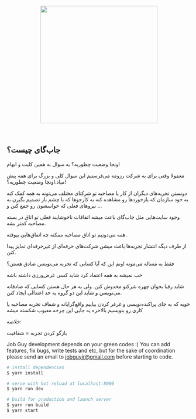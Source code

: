 <p align="center"><img align="center" style="width:320px" src="https://jobguy.work/images/logo.svg"/></p><br/>

## جاب‌گای چیست؟

اونجا وضعیت چطوریه؟  یه سوال به همین کلیت و ابهام

معمولا وقتی برای یه شرکت رزومه می‌فرستیم این سوال کلی و بزرگ برای همه پیش میاد.اونجا وضعیت چطوریه؟!

دونستن تجربه‌های دیگران از کار یا مصاحبه تو شرکتای مختلف می‌تونه به همه کمک کنه به خود سازمان که بازخوردها رو مشاهده کنه به کارجوها که با چشم باز تصمیم بگیرن به نیروهای فعلی که حواسشون رو جمع کنن و ...

وجود سایت‌هایی مثل جاب‌گای باعث میشه اتفاقات ناخوشایند فعلی تو اتاق در بسته مصاحبه کمتر بشه.

همه می‌دونیم تو اتاق مصاحبه ممکنه چه اتفاق‌هایی بیوفته.

از طرف دیگه انتشار تجربه‌ها باعث میشن شرکت‌های حرفه‌ای از غیرحرفه‌ای تمایز پیدا کنن.

فقط یه مساله می‌مونه اونم این که آیا کسایی که تجربه می‌نویسن صادق هستن؟

خب نمیشه به همه اعتماد کرد شاید کسی غرض‌ورزی داشته باشه

شاید رقبا بخوان چهره شرکتو مخدوش کنن. ولی به هر حال هستن کسایی که صادقانه می‌نویسن و شاید این دو گروه یه حد اعتدالی ایجاد کنن.

خوبه که به جای پراکنده‌نویسی و غرغر کردن بیاییم واقع‌گرایانه و شفاف تجربه  مصاحبه یا کاری رو بنویسیم بالاخره یه جایی این چرخه معیوب شکسته میشه

خلاصه:

بازگو کردن تجربه = شفافیت



Job Guy development depends on your green codes :)
You can add features, fix bugs, write tests and etc, but for the sake of coordination please send an email to jobguyir@gmail.com before starting to code.


``` bash
# install dependencies
$ yarn install

# serve with hot reload at localhost:8000
$ yarn run dev

# build for production and launch server
$ yarn run build
$ yarn start
```
